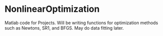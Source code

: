 # NonlinearOptimization
Matlab code for Projects. Will be writing functions for optimization methods such as Newtons, SR1, and BFGS. May do data fitting later.
